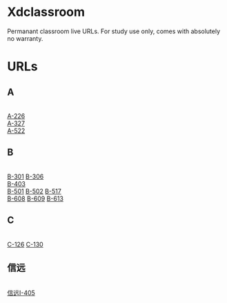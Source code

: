 # Xdclassroom
Permanant classroom live URLs. For study use only, comes with absolutely no warranty.

# URLs
## A
<br>[A-226](http://newesxidian.chaoxing.com/threepart/index-alihls.html?info=%7B%22type%22%3A%221%22%2C%22videoPath%22%3A%7B%22pptVideo%22%3A%22http%3A%2F%2Fhlsvtdu10.xidian.edu.cn%3A80%2Flive%2Fpag%2F202.117.115.50%2F7302%2F008933%2F0%2FMAIN%2FTCP%2Fplaylist.m3u8%22%2C%22studentFull%22%3A%22http%3A%2F%2Fhlsvtdu10.xidian.edu.cn%3A80%2Flive%2Fpag%2F202.117.115.50%2F7302%2F008935%2F0%2FMAIN%2FTCP%2Fplaylist.m3u8%22%2C%22teacherFull%22%3A%22http%3A%2F%2Fhlsvtdu10.xidian.edu.cn%3A80%2Flive%2Fpag%2F202.117.115.50%2F7302%2F008931%2F0%2FMAIN%2FTCP%2Fplaylist.m3u8%22%2C%22teacherTrack%22%3A%22http%3A%2F%2Fhlsvtdu10.xidian.edu.cn%3A80%2Flive%2Fpag%2F202.117.115.50%2F7302%2F008932%2F0%2FMAIN%2FTCP%2Fplaylist.m3u8%22%7D%7D)
<br>[A-327](http://newesxidian.chaoxing.com/threepart/index-alihls.html?info=%7B%22type%22%3A%221%22%2C%22videoPath%22%3A%7B%22studentFull%22%3A%22http%3A%2F%2Fhlsvtdu3.xidian.edu.cn%3A80%2Flive%2Fpag%2F202.117.115.50%2F7302%2F009067%2F0%2FMAIN%2FTCP%2Fplaylist.m3u8%22%2C%22teacherFull%22%3A%22http%3A%2F%2Fhlsvtdu3.xidian.edu.cn%3A80%2Flive%2Fpag%2F202.117.115.50%2F7302%2F009063%2F0%2FMAIN%2FTCP%2Fplaylist.m3u8%22%2C%22teacherTrack%22%3A%22http%3A%2F%2Fhlsvtdu3.xidian.edu.cn%3A80%2Flive%2Fpag%2F202.117.115.50%2F7302%2F009064%2F0%2FMAIN%2FTCP%2Fplaylist.m3u8%22%2C%22pptVideo%22%3A%22http%3A%2F%2Fhlsvtdu3.xidian.edu.cn%3A80%2Flive%2Fpag%2F202.117.115.50%2F7302%2F009065%2F0%2FMAIN%2FTCP%2Fplaylist.m3u8%22%7D%7D)
<br>[A-522](http://newesxidian.chaoxing.com/threepart/index-alihls.html?info=%7B%22type%22%3A%221%22%2C%22videoPath%22%3A%7B%22pptVideo%22%3A%22http%3A%2F%2Fhlsvtdu7.xidian.edu.cn%3A80%2Flive%2Fpag%2F202.117.115.50%2F7302%2F009287%2F0%2FMAIN%2FTCP%2Fplaylist.m3u8%22%2C%22studentFull%22%3A%22http%3A%2F%2Fhlsvtdu7.xidian.edu.cn%3A80%2Flive%2Fpag%2F202.117.115.50%2F7302%2F009289%2F0%2FMAIN%2FTCP%2Fplaylist.m3u8%22%2C%22teacherFull%22%3A%22http%3A%2F%2Fhlsvtdu7.xidian.edu.cn%3A80%2Flive%2Fpag%2F202.117.115.50%2F7302%2F009290%2F0%2FMAIN%2FTCP%2Fplaylist.m3u8%22%2C%22teacherTrack%22%3A%22http%3A%2F%2Fhlsvtdu7.xidian.edu.cn%3A80%2Flive%2Fpag%2F202.117.115.50%2F7302%2F009286%2F0%2FMAIN%2FTCP%2Fplaylist.m3u8%22%7D%7D)

## B
<br>[B-301](http://newesxidian.chaoxing.com/threepart/index-alihls.html?info=%7B%22type%22%3A%221%22%2C%22videoPath%22%3A%7B%22teacherFull%22%3A%22http%3A%2F%2Fhlsvtdu9.xidian.edu.cn%3A80%2Flive%2Fpag%2F202.117.115.50%2F7302%2F009405%2F0%2FMAIN%2FTCP%2Fplaylist.m3u8%22%2C%22teacherTrack%22%3A%22http%3A%2F%2Fhlsvtdu9.xidian.edu.cn%3A80%2Flive%2Fpag%2F202.117.115.50%2F7302%2F009406%2F0%2FMAIN%2FTCP%2Fplaylist.m3u8%22%2C%22pptVideo%22%3A%22http%3A%2F%2Fhlsvtdu9.xidian.edu.cn%3A80%2Flive%2Fpag%2F202.117.115.50%2F7302%2F009407%2F0%2FMAIN%2FTCP%2Fplaylist.m3u8%22%2C%22studentFull%22%3A%22http%3A%2F%2Fhlsvtdu9.xidian.edu.cn%3A80%2Flive%2Fpag%2F202.117.115.50%2F7302%2F009409%2F0%2FMAIN%2FTCP%2Fplaylist.m3u8%22%7D%7D)
[B-306](http://newesxidian.chaoxing.com/threepart/index-alihls.html?info=%7B%22type%22%3A%221%22%2C%22videoPath%22%3A%7B%22teacherFull%22%3A%22http%3A%2F%2F202.117.115.53%3A8092%2Fpag%2F202.117.115.50%2F7302%2F009490%2F0%2FMAIN%2FTCP%2Flive.m3u8%22%2C%22teacherTrack%22%3A%22http%3A%2F%2F202.117.115.53%3A8092%2Fpag%2F202.117.115.50%2F7302%2F009491%2F0%2FMAIN%2FTCP%2Flive.m3u8%22%2C%22pptVideo%22%3A%22http%3A%2F%2F202.117.115.53%3A8092%2Fpag%2F202.117.115.50%2F7302%2F009492%2F0%2FMAIN%2FTCP%2Flive.m3u8%22%2C%22studentFull%22%3A%22http%3A%2F%2F202.117.115.53%3A8092%2Fpag%2F202.117.115.50%2F7302%2F009494%2F0%2FMAIN%2FTCP%2Flive.m3u8%22%7D%7D)
<br>[B-403](http://newesxidian.chaoxing.com/threepart/index-alihls.html?info=%7B%22type%22%3A%221%22%2C%22videoPath%22%3A%7B%22teacherTrack%22%3A%22http%3A%2F%2Fhlsvtdu3.xidian.edu.cn%3A80%2Flive%2Fpag%2F202.117.115.50%2F7302%2F009536%2F0%2FMAIN%2FTCP%2Fplaylist.m3u8%22%2C%22teacherFull%22%3A%22http%3A%2F%2Fhlsvtdu3.xidian.edu.cn%3A80%2Flive%2Fpag%2F202.117.115.50%2F7302%2F009537%2F0%2FMAIN%2FTCP%2Fplaylist.m3u8%22%2C%22pptVideo%22%3A%22http%3A%2F%2Fhlsvtdu3.xidian.edu.cn%3A80%2Flive%2Fpag%2F202.117.115.50%2F7302%2F009538%2F0%2FMAIN%2FTCP%2Fplaylist.m3u8%22%2C%22studentFull%22%3A%22http%3A%2F%2Fhlsvtdu3.xidian.edu.cn%3A80%2Flive%2Fpag%2F202.117.115.50%2F7302%2F009540%2F0%2FMAIN%2FTCP%2Fplaylist.m3u8%22%7D%7D)
<br>[B-501](http://newesxidian.chaoxing.com/threepart/index-alihls.html?info=%7B%22type%22%3A%221%22%2C%22videoPath%22%3A%7B%22teacherTrack%22%3A%22http%3A%2F%2Fhlsvtdu7.xidian.edu.cn%3A80%2Flive%2Fpag%2F202.117.115.50%2F7302%2F009713%2F0%2FMAIN%2FTCP%2Fplaylist.m3u8%22%2C%22pptVideo%22%3A%22http%3A%2F%2Fhlsvtdu7.xidian.edu.cn%3A80%2Flive%2Fpag%2F202.117.115.50%2F7302%2F009714%2F0%2FMAIN%2FTCP%2Fplaylist.m3u8%22%2C%22studentFull%22%3A%22http%3A%2F%2Fhlsvtdu7.xidian.edu.cn%3A80%2Flive%2Fpag%2F202.117.115.50%2F7302%2F009716%2F0%2FMAIN%2FTCP%2Fplaylist.m3u8%22%2C%22teacherFull%22%3A%22http%3A%2F%2Fhlsvtdu7.xidian.edu.cn%3A80%2Flive%2Fpag%2F202.117.115.50%2F7302%2F009712%2F0%2FMAIN%2FTCP%2Fplaylist.m3u8%22%7D%7D)
[B-502](http://newesxidian.chaoxing.com/threepart/index-alihls.html?info=%7B%22type%22%3A%221%22%2C%22videoPath%22%3A%7B%22studentFull%22%3A%22http%3A%2F%2Fhlsvtdu2.xidian.edu.cn%3A80%2Flive%2Fpag%2F202.117.115.50%2F7302%2F009464%2F0%2FMAIN%2FTCP%2Fplaylist.m3u8%22%2C%22teacherFull%22%3A%22http%3A%2F%2Fhlsvtdu2.xidian.edu.cn%3A80%2Flive%2Fpag%2F202.117.115.50%2F7302%2F009466%2F0%2FMAIN%2FTCP%2Fplaylist.m3u8%22%2C%22teacherTrack%22%3A%22http%3A%2F%2Fhlsvtdu2.xidian.edu.cn%3A80%2Flive%2Fpag%2F202.117.115.50%2F7302%2F009467%2F0%2FMAIN%2FTCP%2Fplaylist.m3u8%22%2C%22pptVideo%22%3A%22http%3A%2F%2Fhlsvtdu2.xidian.edu.cn%3A80%2Flive%2Fpag%2F202.117.115.50%2F7302%2F009468%2F0%2FMAIN%2FTCP%2Fplaylist.m3u8%22%7D%7D)
[B-517](http://newesxidian.chaoxing.com/threepart/index-alihls.html?info=%7B%22type%22%3A%221%22%2C%22videoPath%22%3A%7B%22teacherFull%22%3A%22http%3A%2F%2Fhlsvtdu5.xidian.edu.cn%3A80%2Flive%2Fpag%2F202.117.115.50%2F7302%2F009567%2F0%2FMAIN%2FTCP%2Fplaylist.m3u8%22%2C%22teacherTrack%22%3A%22http%3A%2F%2Fhlsvtdu5.xidian.edu.cn%3A80%2Flive%2Fpag%2F202.117.115.50%2F7302%2F009568%2F0%2FMAIN%2FTCP%2Fplaylist.m3u8%22%2C%22pptVideo%22%3A%22http%3A%2F%2Fhlsvtdu5.xidian.edu.cn%3A80%2Flive%2Fpag%2F202.117.115.50%2F7302%2F009569%2F0%2FMAIN%2FTCP%2Fplaylist.m3u8%22%2C%22studentFull%22%3A%22http%3A%2F%2Fhlsvtdu5.xidian.edu.cn%3A80%2Flive%2Fpag%2F202.117.115.50%2F7302%2F009571%2F0%2FMAIN%2FTCP%2Fplaylist.m3u8%22%7D%7D)
<br>[B-608](http://newesxidian.chaoxing.com/threepart/index-alihls.html?info=%7B%22type%22%3A%221%22%2C%22videoPath%22%3A%7B%22teacherFull%22%3A%22http%3A%2F%2Fhlsvtdu2.xidian.edu.cn%3A80%2Flive%2Fpag%2F202.117.115.50%2F7302%2F009670%2F0%2FMAIN%2FTCP%2Fplaylist.m3u8%22%2C%22teacherTrack%22%3A%22http%3A%2F%2Fhlsvtdu2.xidian.edu.cn%3A80%2Flive%2Fpag%2F202.117.115.50%2F7302%2F009671%2F0%2FMAIN%2FTCP%2Fplaylist.m3u8%22%2C%22pptVideo%22%3A%22http%3A%2F%2Fhlsvtdu2.xidian.edu.cn%3A80%2Flive%2Fpag%2F202.117.115.50%2F7302%2F009672%2F0%2FMAIN%2FTCP%2Fplaylist.m3u8%22%2C%22studentFull%22%3A%22http%3A%2F%2Fhlsvtdu2.xidian.edu.cn%3A80%2Flive%2Fpag%2F202.117.115.50%2F7302%2F009674%2F0%2FMAIN%2FTCP%2Fplaylist.m3u8%22%7D%7D)
[B-609](http://newesxidian.chaoxing.com/threepart/index-alihls.html?info=%7B%22type%22%3A%221%22%2C%22videoPath%22%3A%7B%22teacherFull%22%3A%22http%3A%2F%2Fhlsvtdu2.xidian.edu.cn%3A80%2Flive%2Fpag%2F202.117.115.50%2F7302%2F009676%2F0%2FMAIN%2FTCP%2Fplaylist.m3u8%22%2C%22teacherTrack%22%3A%22http%3A%2F%2Fhlsvtdu2.xidian.edu.cn%3A80%2Flive%2Fpag%2F202.117.115.50%2F7302%2F009677%2F0%2FMAIN%2FTCP%2Fplaylist.m3u8%22%2C%22pptVideo%22%3A%22http%3A%2F%2Fhlsvtdu2.xidian.edu.cn%3A80%2Flive%2Fpag%2F202.117.115.50%2F7302%2F009678%2F0%2FMAIN%2FTCP%2Fplaylist.m3u8%22%2C%22studentFull%22%3A%22http%3A%2F%2Fhlsvtdu2.xidian.edu.cn%3A80%2Flive%2Fpag%2F202.117.115.50%2F7302%2F009680%2F0%2FMAIN%2FTCP%2Fplaylist.m3u8%22%7D%7D)
[B-613](http://newesxidian.chaoxing.com/threepart/index-alihls.html?info=%7B%22type%22%3A%221%22%2C%22videoPath%22%3A%7B%22teacherTrack%22%3A%22http%3A%2F%2Fhlsvtdu6.xidian.edu.cn%3A80%2Flive%2Fpag%2F202.117.115.50%2F7302%2F009701%2F0%2FMAIN%2FTCP%2Fplaylist.m3u8%22%2C%22pptVideo%22%3A%22http%3A%2F%2Fhlsvtdu6.xidian.edu.cn%3A80%2Flive%2Fpag%2F202.117.115.50%2F7302%2F009702%2F0%2FMAIN%2FTCP%2Fplaylist.m3u8%22%2C%22studentFull%22%3A%22http%3A%2F%2Fhlsvtdu6.xidian.edu.cn%3A80%2Flive%2Fpag%2F202.117.115.50%2F7302%2F009704%2F0%2FMAIN%2FTCP%2Fplaylist.m3u8%22%2C%22teacherFull%22%3A%22http%3A%2F%2Fhlsvtdu6.xidian.edu.cn%3A80%2Flive%2Fpag%2F202.117.115.50%2F7302%2F009700%2F0%2FMAIN%2FTCP%2Fplaylist.m3u8%22%7D%7D)

## C
<br>[C-126](http://newesxidian.chaoxing.com/threepart/index-alihls.html?info=%7B%22type%22%3A%221%22%2C%22videoPath%22%3A%7B%22studentFull%22%3A%22http%3A%2F%2Fhlsvtdu8.xidian.edu.cn%3A80%2Flive%2Fpag%2F202.117.115.50%2F7302%2F008202%2F0%2FMAIN%2FTCP%2Fplaylist.m3u8%22%2C%22teacherTrack%22%3A%22http%3A%2F%2Fhlsvtdu8.xidian.edu.cn%3A80%2Flive%2Fpag%2F202.117.115.50%2F7302%2F008199%2F0%2FMAIN%2FTCP%2Fplaylist.m3u8%22%2C%22pptVideo%22%3A%22http%3A%2F%2Fhlsvtdu8.xidian.edu.cn%3A80%2Flive%2Fpag%2F202.117.115.50%2F7302%2F008200%2F0%2FMAIN%2FTCP%2Fplaylist.m3u8%22%2C%22teacherFull%22%3A%22http%3A%2F%2Fhlsvtdu8.xidian.edu.cn%3A80%2Flive%2Fpag%2F202.117.115.50%2F7302%2F008198%2F0%2FMAIN%2FTCP%2Fplaylist.m3u8%22%7D%7D)
[C-130](http://newesxidian.chaoxing.com/threepart/index-alihls.html?info=%7B%22type%22%3A%221%22%2C%22videoPath%22%3A%7B%22teacherFull%22%3A%22http%3A%2F%2Fhlsvtdu4.xidian.edu.cn%3A80%2Flive%2Fpag%2F202.117.115.50%2F7302%2F008270%2F0%2FMAIN%2FTCP%2Fplaylist.m3u8%22%2C%22teacherTrack%22%3A%22http%3A%2F%2Fhlsvtdu4.xidian.edu.cn%3A80%2Flive%2Fpag%2F202.117.115.50%2F7302%2F008271%2F0%2FMAIN%2FTCP%2Fplaylist.m3u8%22%2C%22pptVideo%22%3A%22http%3A%2F%2Fhlsvtdu4.xidian.edu.cn%3A80%2Flive%2Fpag%2F202.117.115.50%2F7302%2F008272%2F0%2FMAIN%2FTCP%2Fplaylist.m3u8%22%2C%22studentFull%22%3A%22http%3A%2F%2Fhlsvtdu4.xidian.edu.cn%3A80%2Flive%2Fpag%2F202.117.115.50%2F7302%2F008274%2F0%2FMAIN%2FTCP%2Fplaylist.m3u8%22%7D%7D)

## 信远
<br>[信远I-405](http://newesxidian.chaoxing.com/threepart/index-alihls.html?info=%7B%22type%22%3A%221%22%2C%22videoPath%22%3A%7B%22teacherFull%22%3A%22http%3A%2F%2Fhlsvtdu10.xidian.edu.cn%3A80%2Flive%2Fpag%2F202.117.115.50%2F7302%2F008362%2F0%2FMAIN%2FTCP%2Fplaylist.m3u8%22%2C%22pptVideo%22%3A%22http%3A%2F%2Fhlsvtdu10.xidian.edu.cn%3A80%2Flive%2Fpag%2F202.117.115.50%2F7302%2F008363%2F0%2FMAIN%2FTCP%2Fplaylist.m3u8%22%2C%22studentFull%22%3A%22http%3A%2F%2Fhlsvtdu10.xidian.edu.cn%3A80%2Flive%2Fpag%2F202.117.115.50%2F7302%2F008365%2F0%2FMAIN%2FTCP%2Fplaylist.m3u8%22%2C%22teacherTrack%22%3A%22http%3A%2F%2Fhlsvtdu10.xidian.edu.cn%3A80%2Flive%2Fpag%2F202.117.115.50%2F7302%2F008361%2F0%2FMAIN%2FTCP%2Fplaylist.m3u8%22%7D%7D)
